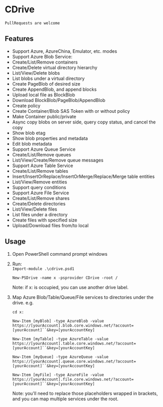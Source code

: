 # CDrive

`PullRequests are welcome`


## Features
* Support Azure, AzureChina, Emulator, etc. modes
* Support Azure Blob Service:
 * Create/List/Remove containers
 * Create/Delete virtual directory hierarchy
 * List/View/Delete blobs
 * List blobs under a virtual directory
 * Create PageBlob of desired size
 * Create AppendBlob, and append blocks
 * Upload local file as BlockBlob
 * Download BlockBlob/PageBlob/AppendBlob
 * Create policy
 * Create Container/Blob SAS Token with or without policy
 * Make Container public/private
 * Async copy blobs on server side, query copy status, and cancel the copy
 * Show blob etag
 * Show blob properties and metadata
 * Edit blob metadata
* Support Azure Queue Service
 * Create/List/Remove queues
 * List/View/Create/Remove queue messages
* Support Azure Table Service
 * Create/List/Remove tables
 * Insert/InsertOrReplace/InsertOrMerge/Replace/Merge table entities
 * List/View/Remove entities
 * Support query conditions
* Support Azure File Service
 * Create/List/Remove shares
 * Create/Delete directories
 * List/View/Delete files
 * List files under a directory
 * Create files with specified size
 * Upload/Download files from/to local


## Usage

1. Open PowerShell command prompt windows

2. Run:  
    `Import-module .\cdrive.psd1`

    `New-PSDrive -name x -psprovider CDrive -root /`

	Note: if x: is occupied, you can use another drive label.
3. Map Azure Blob/Table/Queue/File services to directories under the drive. e.g.

	`cd x:`

	`New-Item [myBlob] -type AzureBlob -value https://[yourAccount].blob.core.windows.net/?account=[yourAccount]``&key=[yourAccountKey]`

	`New-Item [myTable] -type AzureTable -value https://[yourAccount].table.core.windows.net/?account=[yourAccount]``&key=[yourAccountKey]`

	`New-Item [myQueue] -type AzureQueue -value https://[yourAccount].queue.core.windows.net/?account=[yourAccount]``&key=[yourAccountKey]`

	`New-Item [myFile] -type AzureFile -value https://[yourAccount].file.core.windows.net/?account=[yourAccount]``&key=[yourAccountKey]`


	Note: you'll need to replace those placeholders wrapped in brackets, and you can map multiple services under the root.
